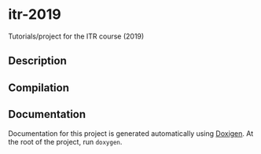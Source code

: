 # itr-2019

Tutorials/project for the ITR course (2019)

## Description

## Compilation

## Documentation

Documentation for this project is generated automatically using [Doxigen](http://www.doxygen.nl/). At the root of the project, run `doxygen`.

